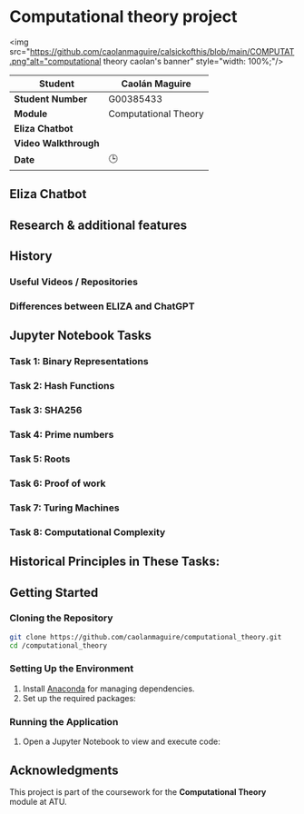 # Computational theory project

<img src="https://github.com/caolanmaguire/calsickofthis/blob/main/COMPUTAT.png"alt="computational theory caolan's banner" style="width: 100%;"/>

| **Student**          | Caolán Maguire       |
|----------------------|--------------------------|
| **Student Number**   | G00385433               |
| **Module**           | Computational Theory   |
| **Eliza Chatbot**           |  |
| **Video Walkthrough**  |  |
| **Date**             | 🕒  |


## Eliza Chatbot

## Research & additional features
## History

### Useful Videos / Repositories

### Differences between ELIZA and ChatGPT
## Jupyter Notebook Tasks
### Task 1: Binary Representations
### Task 2: Hash Functions
### Task 3: SHA256
### Task 4: Prime numbers
### Task 5: Roots
### Task 6: Proof of work
### Task 7: Turing Machines
### Task 8: Computational Complexity
## Historical Principles in These Tasks:
## Getting Started
### Cloning the Repository

```bash
git clone https://github.com/caolanmaguire/computational_theory.git
cd /computational_theory
```

### Setting Up the Environment

1. Install [Anaconda](https://www.anaconda.com/products/distribution) for managing dependencies.
2. Set up the required packages:

### Running the Application

1. Open a Jupyter Notebook to view and execute code:

## Acknowledgments

This project is part of the coursework for the **Computational Theory** module at ATU.
